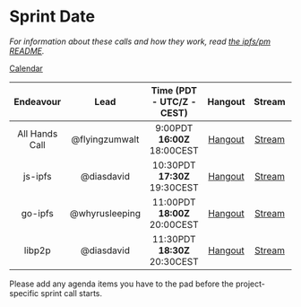 # Sprint __Date__

_For information about these calls and how they work, read [the ipfs/pm README](https://github.com/ipfs/pm)._

[Calendar](https://calendar.google.com/calendar/embed?src=ipfs.io_eal36ugu5e75s207gfjcu0ae84@group.calendar.google.com)

Endeavour         | Lead            | Time (PDT - **UTC/Z** - CEST) | Hangout | Stream | Pad
:---------------: | :-------------: | :--------------------------: | :----: | :----: | :----:
All Hands Call   | @flyingzumwalt    | 9:00PDT **16:00Z** 18:00CEST  | [Hangout]() | [Stream]() | [all-hands notes](https://public.etherpad-mozilla.org/p/ipfs-__Date__-all-hands)
js-ipfs                | @diasdavid       | 10:30PDT **17:30Z** 19:30CEST | [Hangout]() | [Stream]() | [js-ipfs notes](https://public.etherpad-mozilla.org/p/ipfs-__Date__-js-ipfs)
go-ipfs               | @whyrusleeping  | 11:00PDT **18:00Z** 20:00CEST | [Hangout]() | [Stream]() | [go-ipfs notes](https://public.etherpad-mozilla.org/p/ipfs-__Date__-go-ipfs)
libp2p            | @diasdavid      | 11:30PDT **18:30Z** 20:30CEST | [Hangout]() | [Stream]() | [libp2p notes](https://public.etherpad-mozilla.org/p/ipfs-__Date__-libp2p)

Please add any agenda items you have to the pad before the project-specific sprint call starts.
